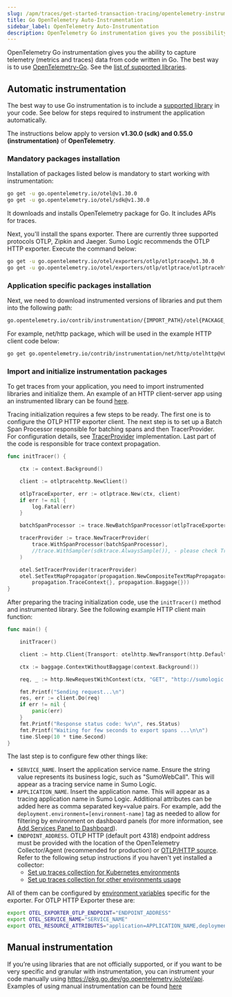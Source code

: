 ```yaml
---
slug: /apm/traces/get-started-transaction-tracing/opentelemetry-instrumentation/go
title: Go OpenTelemetry Auto-Instrumentation
sidebar_label: OpenTelemetry Auto-Instrumentation
description: OpenTelemetry Go instrumentation gives you the possibility to capture telemetry (metrics and traces) data from code written in Go.
---
```


OpenTelemetry Go instrumentation gives you the ability to capture telemetry (metrics and traces) data from code written in Go. The best way is to use [OpenTelemetry-Go](https://github.com/open-telemetry/opentelemetry-go). See the [list of supported libraries](https://github.com/open-telemetry/opentelemetry-go-contrib/tree/v1.30.0/instrumentation#instrumentation-packages).

## Automatic instrumentation

The best way to use Go instrumentation is to include a [supported library](https://github.com/open-telemetry/opentelemetry-go-contrib/tree/v1.30.0/instrumentation#instrumentation-packages) in your code. See below for steps required to instrument the application automatically.

The instructions below apply to version **v1.30.0 (sdk) and 0.55.0 (instrumentation)** of **OpenTelemetry**.

### Mandatory packages installation

Installation of packages listed below is mandatory to start working with instrumentation:

```bash
go get -u go.opentelemetry.io/otel@v1.30.0
go get -u go.opentelemetry.io/otel/sdk@v1.30.0
```

It downloads and installs OpenTelemetry package for Go. It includes APIs for traces.

Next, you'll install the spans exporter. There are currently three supported protocols OTLP, Zipkin and Jaeger. Sumo Logic recommends the OTLP HTTP exporter. Execute the command below:

```bash
go get -u go.opentelemetry.io/otel/exporters/otlp/otlptrace@v1.30.0
go get -u go.opentelemetry.io/otel/exporters/otlp/otlptrace/otlptracehttp@v1.30.0
```

### Application specific packages installation

Next, we need to download instrumented versions of libraries and put them into the following path:

```bash
go.opentelemetry.io/contrib/instrumentation/{IMPORT_PATH}/otel{PACKAGE_NAME}@{VERSION}
```

For example, net/http package, which will be used in the example HTTP client code below:

```bash
go get go.opentelemetry.io/contrib/instrumentation/net/http/otelhttp@v0.55.0
```

### Import and initialize instrumentation packages 

To get traces from your application, you need to import instrumented libraries and initialize them. An example of an HTTP client-server app using an instrumented library can be found [here](https://github.com/open-telemetry/opentelemetry-go-contrib/tree/main/instrumentation/net/http/otelhttp/example#http-client-server-example).

Tracing initialization requires a few steps to be ready. The first one is to configure the OTLP HTTP exporter client. The next step is to set up a Batch Span Processor responsible for batching spans and then TracerProvider. For configuration details, see [TracerProvider](https://github.com/open-telemetry/opentelemetry-go/blob/v1.30.0/sdk/trace/provider.go#L25) implementation. Last part of the code is responsible for trace context propagation.

```go
func initTracer() {

    ctx := context.Background()

    client := otlptracehttp.NewClient()

    otlpTraceExporter, err := otlptrace.New(ctx, client)
    if err != nil {
        log.Fatal(err)
    }

    batchSpanProcessor := trace.NewBatchSpanProcessor(otlpTraceExporter)

    tracerProvider := trace.NewTracerProvider(
        trace.WithSpanProcessor(batchSpanProcessor),
        //trace.WithSampler(sdktrace.AlwaysSample()), - please check TracerProvider.WithSampler() implementation for details.
    )

    otel.SetTracerProvider(tracerProvider)
    otel.SetTextMapPropagator(propagation.NewCompositeTextMapPropagator(
        propagation.TraceContext{}, propagation.Baggage{}))
}
```

After preparing the tracing initialization code, use the `initTracer()` method and instrumented library. See the following example HTTP client main function:

```go
func main() {

    initTracer()

    client := http.Client{Transport: otelhttp.NewTransport(http.DefaultTransport)}

    ctx := baggage.ContextWithoutBaggage(context.Background())

    req, _ := http.NewRequestWithContext(ctx, "GET", "http://sumologic.com", nil)

    fmt.Printf("Sending request...\n")
    res, err := client.Do(req)
    if err != nil {
        panic(err)
    }
    fmt.Printf("Response status code: %v\n", res.Status)
    fmt.Printf("Waiting for few seconds to export spans ...\n\n")
    time.Sleep(10 * time.Second)
}
```

The last step is to configure few other things like:

* `SERVICE_NAME`. Insert the application service name. Ensure the string value represents its business logic, such as "SumoWebCall". This will appear as a tracing service name in Sumo Logic.
* `APPLICATION_NAME`. Insert the application name. This will appear as a tracing application name in Sumo Logic. Additional attributes can be added here as comma separated key=value pairs. For example, add the `deployment.environment=[environment-name]` tag as needed to allow for filtering by environment on dashboard panels (for more information, see [Add Services Panel to Dashboard](/docs/apm/services-list-map/#add-services-panel-to-dashboard)).
* `ENDPOINT_ADDRESS`. OTLP HTTP (default port 4318) endpoint address must be provided with the location of the OpenTelemetry Collector/Agent (recommended for production) or [OTLP/HTTP source](/docs/send-data/hosted-collectors/http-source/otlp). Refer to the following setup instructions if you haven't yet installed a collector:
  * [Set up traces collection for Kubernetes environments](/docs/apm/traces/get-started-transaction-tracing/set-up-traces-collection-for-kubernetes-environments.md)
  * [Set up traces collection for other environments usage](/docs/apm/traces/get-started-transaction-tracing/set-up-traces-collection-for-other-environments.md)

All of them can be configured by [environment variables](https://github.com/open-telemetry/opentelemetry-go/tree/v1.30.0/exporters/otlp/otlptrace#otlptracehttp) specific for the exporter. For OTLP HTTP Exporter these are:

```bash
export OTEL_EXPORTER_OTLP_ENDPOINT="ENDPOINT_ADDRESS"
export OTEL_SERVICE_NAME="SERVICE_NAME"
export OTEL_RESOURCE_ATTRIBUTES="application=APPLICATION_NAME,deployment.environment=ENVIRONMENT_NAME"
```

## Manual instrumentation

If you’re using libraries that are not officially supported, or if you want to be very specific and granular with instrumentation, you can instrument your code manually using https://pkg.go.dev/go.opentelemetry.io/otel/api. Examples of using manual instrumentation can be found [here](https://github.com/open-telemetry/opentelemetry-go/tree/main/example)
